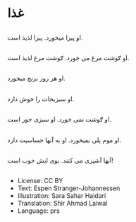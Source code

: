 # غذا

##
او پيزا میخورد. پیزا لذیذ است.

##
او ګوشت مرغ می خورد. ګوشت مرغ لذیذ است.

##
او هر روز برنج ميخورد.

##
او سبزيجات را خوش دارد.

##
او ګوشت نمی خورد. او سبزی خور است.

##
او موم پلی نمیخورد. او به آنها حساسیت دارد.

##
آنها آشپزی می کنند. بوی ایش خوب است!

##
* License: CC BY
* Text: Espen Stranger-Johannessen
* Illustration: Sara Sahar Haidari
* Translation: Shir Ahmad Laiwal
* Language: prs
